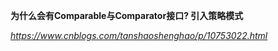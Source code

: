 **为什么会有Comparable与Comparator接口? 引入策略模式**

*https://www.cnblogs.com/tanshaoshenghao/p/10753022.html*


